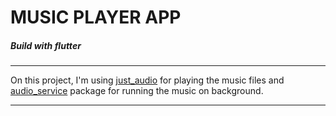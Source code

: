 # MUSIC PLAYER APP

##### Build with flutter

---

On this project, I'm using [just_audio](https://pub.dev/packages/just_audio) for playing the music files and [audio_service](https://pub.dev/packages/audio_service) package for running the music on background.

---
<!-- ![](https://github.com/Eleaus-Hossain-Evan/music_player_app/blob/main/assets/demo.mp4) -->



